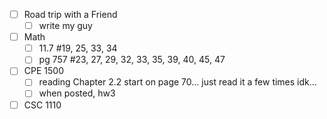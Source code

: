 - [ ] Road trip with a Friend
	- [ ] write my guy
- [ ] Math
	- [ ] 11.7 #19, 25, 33, 34
	 - [ ] pg 757 #23, 27, 29, 32, 33, 35, 39, 40, 45, 47
- [ ] CPE 1500
	 - [ ] reading Chapter 2.2 start on page 70... just read it a few times idk...
	 - [ ] when posted, hw3
- [ ] CSC 1110